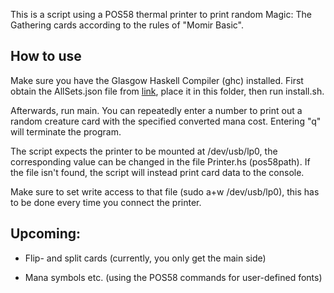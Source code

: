 This is a script using a POS58 thermal printer to print random Magic: The Gathering cards according to the rules of "Momir Basic".


How to use
----------

Make sure you have the Glasgow Haskell Compiler (ghc) installed. First obtain the AllSets.json file from [link](mtgjson.com), place it in this folder, then run install.sh.

Afterwards, run main. You can repeatedly enter a number to print out a random creature card with the specified converted mana cost. Entering "q" will terminate the program.

The script expects the printer to be mounted at /dev/usb/lp0, the corresponding value can be changed in the file Printer.hs (pos58path).
If the file isn't found, the script will instead print card data to the console.

Make sure to set write access to that file (sudo a+w /dev/usb/lp0), this has to be done every time you connect the printer.

Upcoming:
---------

 * Flip- and split cards (currently, you only get the main side)

 * Mana symbols etc. (using the POS58 commands for user-defined fonts)
